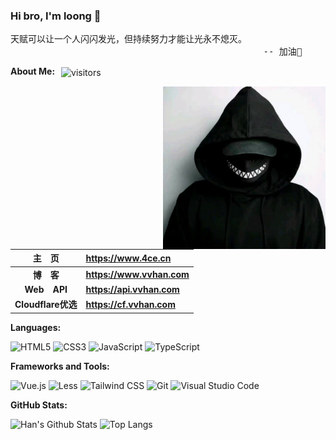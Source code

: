 ### Hi bro, I'm loong 👋

<pre>
天赋可以让一个人闪闪发光，但持续努力才能让光永不熄灭。
                                                -- 加油💪
</pre>

**About Me:** <img style="margin-left:6px" src="https://visitor-badge.laobi.icu/badge?page_id=flveboy.flveboy&right_color=green" align="center" alt="visitors">

<img src="https://raw.githubusercontent.com/flveboy/flveboy/main/man.jpg" width="260" align="right" alt="Code Boy">

|   主&emsp;页   | <https://www.4ce.cn>                                      |
| :------------: | :------------------------------------------------------- |
| **博&emsp;客** | **<https://www.vvhan.com>**                            |
|**Web&emsp;API**| **<https://api.vvhan.com>**          |
| **Cloudflare优选** | **<https://cf.vvhan.com>** |

**Languages:**

![HTML5](https://img.shields.io/badge/HTML5-E34F26?logo=HTML5&logoColor=fff)
![CSS3](https://img.shields.io/badge/CSS3-1572B6?logo=CSS3&logoColor=fff)
![JavaScript](https://img.shields.io/badge/JavaScript-F7DF1E?logo=JavaScript&logoColor=333)
![TypeScript](https://img.shields.io/badge/TypeScript-3178C6?logo=TypeScript&logoColor=fff)

**Frameworks and Tools:**

![Vue.js](https://img.shields.io/badge/Vue.js-4FC08D?logo=Vue.js&logoColor=fff)
![Less](https://img.shields.io/badge/Less-CC6699?logo=Less&logoColor=fff)
![Tailwind CSS](https://img.shields.io/badge/Tailwind%20CSS-06B6D4?logo=TailwindCSS&logoColor=fff)
![Git](https://img.shields.io/badge/Git-F05032?logo=Git&logoColor=fff)
![Visual Studio Code](https://img.shields.io/badge/VS%20CODE-007ACC?logo=educative&logoColor=fff)

**GitHub Stats:**

![Han's Github Stats](https://github-readme-stats.vercel.app/api?username=flveboy&show_icons=true&hide_title=true&count_private=true)
![Top Langs](https://github-readme-stats.vercel.app/api/top-langs/?username=flveboy&layout=compact)

